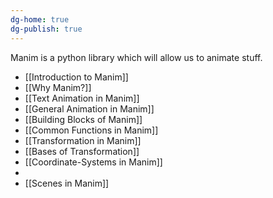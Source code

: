 ```yaml
---
dg-home: true
dg-publish: true
---
```


Manim is a python library which will allow us to animate stuff.

- [[Introduction to Manim]]
- [[Why Manim?]]
- [[Text Animation in Manim]]
- [[General Animation in Manim]]
- [[Building Blocks of Manim]]
- [[Common Functions in Manim]]
- [[Transformation in Manim]]
- [[Bases of Transformation]]
- [[Coordinate-Systems in Manim]]
- 
- [[Scenes in Manim]]
